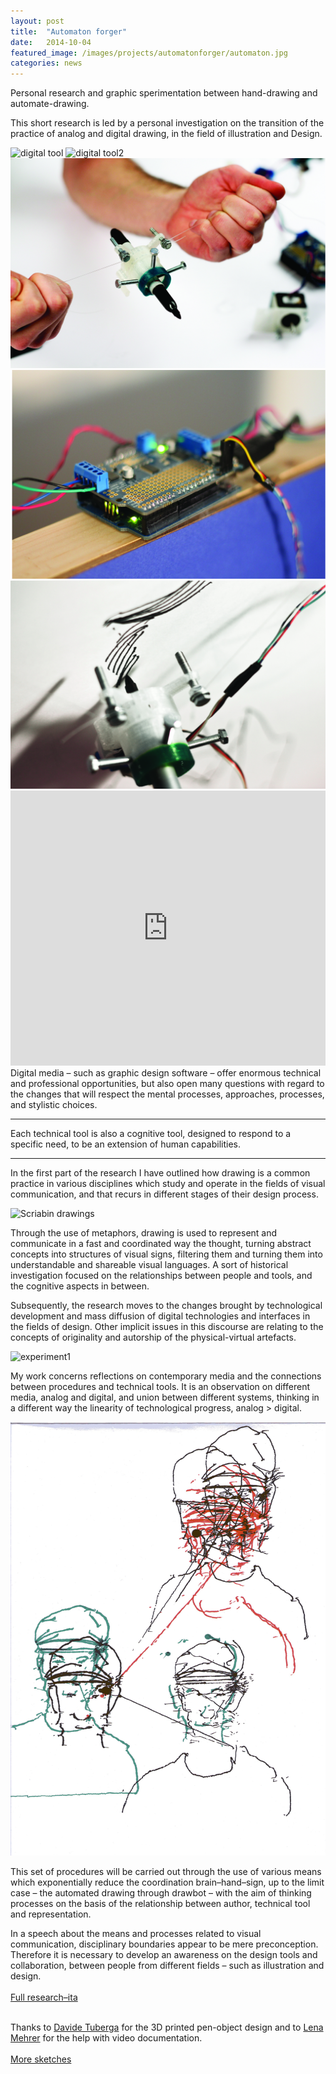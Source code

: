 ```yaml
---
layout: post
title:  "Automaton forger"
date:   2014-10-04
featured_image: /images/projects/automatonforger/automaton.jpg
categories: news
---
```


Personal research and graphic sperimentation between hand-drawing and automate-drawing.

This short research is led by a personal investigation on the transition of the practice of analog and digital drawing, in the field of illustration and Design.

<img src="http://payload155.cargocollective.com/1/10/325579/5411202/Screen-Shot-2014-03-11-at-18.43.37.png" alt="digital tool">
<img src="http://payload155.cargocollective.com/1/10/325579/5411202/IMG_3751_1_o.jpg" alt="digital tool2">
<img src="/images/projects/automatonforger/gondola.jpg" alt="">
<img src="/images/projects/automatonforger/arduino.jpg" alt="">
<img src="/images/projects/automatonforger/drawbot.jpg" alt="">
<iframe src="https://player.vimeo.com/video/151308418?color=e74c3c&title=0&byline=0&portrait=0" width="100%" height="440" frameborder="0" webkitallowfullscreen mozallowfullscreen allowfullscreen></iframe>
<br>
Digital media – such as graphic design software – offer enormous technical and professional opportunities, but also open many questions with regard to the changes that will respect the mental processes, approaches, processes, and stylistic choices.

<hr>
<div class="highlight">
Each technical tool is also a cognitive tool, designed to respond to a specific need, to be an extension of human capabilities.
</div>
<hr>

In the first part of the research I have outlined how drawing is a common practice in various disciplines which study and operate in the fields of visual communication, and that recurs in different stages of their design process.

<img src="/images/projects/automatonforger/scriabin.gif" alt="Scriabin drawings">

Through the use of metaphors, drawing is used to represent and communicate in a fast and coordinated way the thought, turning abstract concepts into structures of visual signs, filtering them and turning them into understandable and shareable visual languages. A sort of historical investigation focused on the relationships between people and tools, and the cognitive aspects in between.

<!-- <img src="/images/projects/automatonforger/bakunin.jpg" alt="bakunin drawing"> -->

Subsequently, the research moves to the changes brought by technological development and mass diffusion of digital technologies and interfaces in the fields of design. Other implicit issues in this discourse are relating to the concepts of originality and autorship of the physical-virtual artefacts.

<img src="http://payload155.cargocollective.com/1/10/325579/5411202/IMG_3775_o.jpg" alt="experiment1">

My work concerns reflections on contemporary media and the connections between procedures and technical tools. It is an observation on different media, analog and digital,
and union between different systems, thinking in a different way the linearity of technological progress, analog > digital.

<img src="/images/projects/automatonforger/experimentX.jpg" alt="experiment2">

This set of procedures will be carried out through the use of various means which exponentially reduce the coordination brain–hand–sign, up to the limit case – the automated drawing through drawbot – with the aim of thinking processes on the basis of the relationship between author, technical tool and representation.


In a speech about the means and processes related to visual communication, disciplinary boundaries appear to be mere preconception. Therefore it is necessary to develop an awareness on the design tools and collaboration, between people from different fields – such as illustration and design.
<br>
<br>
<a href="https://www.dropbox.com/s/dv4b06lbqvhdrxv/La%20visione%20inversa_tesi-Fabrizio%20Goglia.pdf?dl=0" target="_blank" class="button">Full research–ita</a>
<!--Some applications of the experiment had the potential aim to not reveal explicitly the gap between the analog and the digital process of the drawings. -->
<br>
Thanks to <a href="http://davidetuberga.it/" target="_blank">Davide Tuberga</a> for the 3D printed pen-object design and to <a href="http://www.lenamehrerdesign.com/" target="_blank">Lena Mehrer</a> for the help with video documentation.
<br>
<br>
<a href="http://fabriziogoglia.tumblr.com" target="_blank" class="button">More sketches</a>

<div class="blockquote">

</div>
